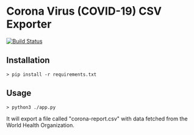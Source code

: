 # Corona Virus (COVID-19) CSV Exporter

[![Build Status](https://travis-ci.org/adrianosferreira/microservice-messaging.svg?branch=master)](https://travis-ci.org/adrianosferreira/microservice-messaging)

## Installation

`> pip install -r requirements.txt`

## Usage

`> python3 ./app.py`

It will export a file called "corona-report.csv" with data fetched from the World Health Organization.